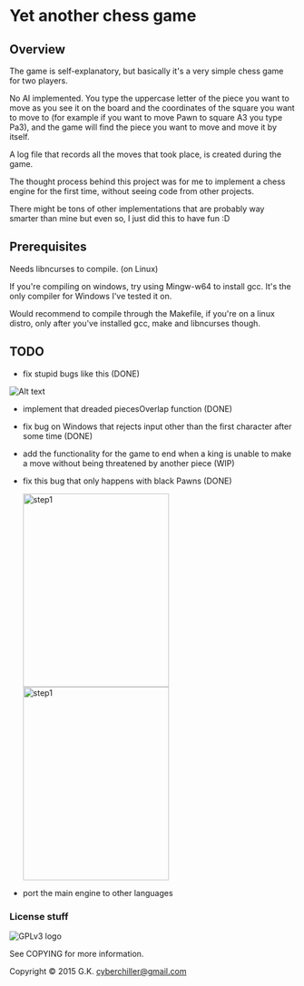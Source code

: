 # Yet another chess game
## Overview

The game is self-explanatory, but basically it's a very simple chess game for two players.

No AI implemented. You type the uppercase letter of the piece you want 
to move as you see it on the board and the coordinates of the square you want to move to 
(for example if you want to move Pawn to square A3 you type Pa3), and the game will find the piece you want to move
and move it by itself.

A log file that records all the moves that took place, is created during the game.

The thought process behind this project was for me to implement a chess engine for the first time, without seeing
code from other projects.

There might be tons of other implementations that are probably way smarter than mine but even so, I just did this to have fun :D

## Prerequisites

Needs libncurses to compile. (on Linux)

If you're compiling on windows, try using Mingw-w64 to install gcc. It's the only compiler for Windows I've tested it on.

Would recommend to compile through the Makefile, if you're on a linux distro, only after you've installed
gcc, make and libncurses though.

## TODO

* fix stupid bugs like this (DONE)

 ![Alt text](http://i.imgur.com/u7DMUjg.png)

* implement that dreaded piecesOverlap function (DONE)

* fix bug on Windows that rejects input other than the first character after some time (DONE)

* add the functionality for the game to end when a king is unable to make a move without being threatened by another piece (WIP)

* fix this bug that only happens with black Pawns (DONE)

  <img src="http://i.imgur.com/cVGe6Sd.png" alt="step1" width = "257" height = "341"/> <img src="http://i.imgur.com/mkwlxOY.png" alt="step1" width = "257" height = "341"/>

* port the main engine to other languages

### License stuff

![GPLv3 logo](http://www.gnu.org/graphics/gplv3-127x51.png)

See COPYING for more information.

Copyright © 2015 G.K. <cyberchiller@gmail.com>
